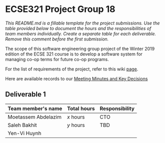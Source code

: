 # ECSE321 Project Group 18

_This README.md is a fillable template for the project submissions. Use the table provided below to document the hours and the responsibilities of team members individually. Create a separate table for each deliverable. Remove this comment before the first submission._

The scope of this software engineering group project of the Winter 2019 edition of the ECSE 321 course is to develop a software system for managing co-op terms for future co-op programs.

For the list of requirements of the project, refer to this wiki [page](https://github.com/McGill-ECSE321-Winter2019/ecse321-group-project-18/wiki/Project-Requirements).

Here are available records to our [Meeting Minutes and Key Decisions](https://github.com/McGill-ECSE321-Winter2019/ecse321-group-project-18/wiki/Project-Report)

## Deliverable 1

|Team member's name      |Total hours|Responsibility         |
|------------------------|-----------|-----------------------|
|Moetassem Abdelazim     |  _x_ hours|CTO                    |
|Saleh Bakhit            |  _y_ hours|TBD                    |
|Yen-Vi Huynh            |           |                       |


